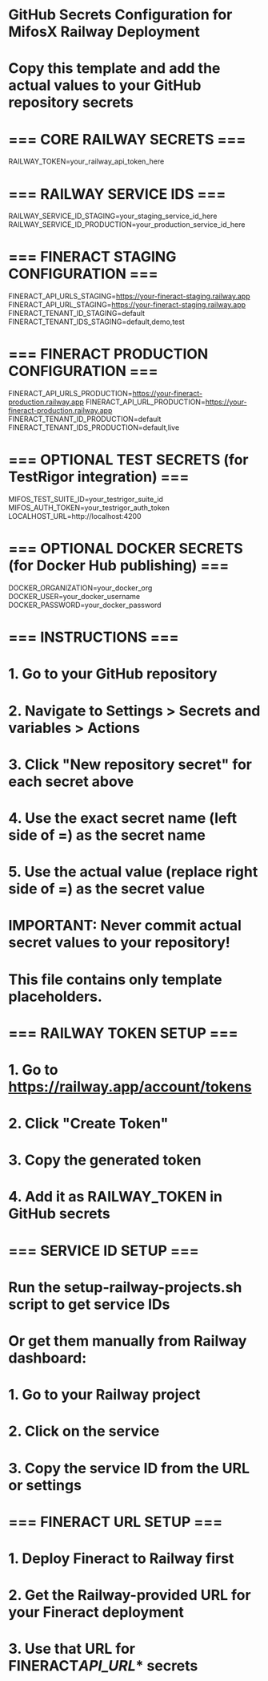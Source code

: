 # GitHub Secrets Configuration for MifosX Railway Deployment

# Copy this template and add the actual values to your GitHub repository secrets

# === CORE RAILWAY SECRETS ===

RAILWAY_TOKEN=your_railway_api_token_here

# === RAILWAY SERVICE IDS ===

RAILWAY_SERVICE_ID_STAGING=your_staging_service_id_here
RAILWAY_SERVICE_ID_PRODUCTION=your_production_service_id_here

# === FINERACT STAGING CONFIGURATION ===

FINERACT_API_URLS_STAGING=https://your-fineract-staging.railway.app
FINERACT_API_URL_STAGING=https://your-fineract-staging.railway.app
FINERACT_TENANT_ID_STAGING=default
FINERACT_TENANT_IDS_STAGING=default,demo,test

# === FINERACT PRODUCTION CONFIGURATION ===

FINERACT_API_URLS_PRODUCTION=https://your-fineract-production.railway.app
FINERACT_API_URL_PRODUCTION=https://your-fineract-production.railway.app
FINERACT_TENANT_ID_PRODUCTION=default
FINERACT_TENANT_IDS_PRODUCTION=default,live

# === OPTIONAL TEST SECRETS (for TestRigor integration) ===

MIFOS_TEST_SUITE_ID=your_testrigor_suite_id
MIFOS_AUTH_TOKEN=your_testrigor_auth_token
LOCALHOST_URL=http://localhost:4200

# === OPTIONAL DOCKER SECRETS (for Docker Hub publishing) ===

DOCKER_ORGANIZATION=your_docker_org
DOCKER_USER=your_docker_username
DOCKER_PASSWORD=your_docker_password

# === INSTRUCTIONS ===

# 1. Go to your GitHub repository

# 2. Navigate to Settings > Secrets and variables > Actions

# 3. Click "New repository secret" for each secret above

# 4. Use the exact secret name (left side of =) as the secret name

# 5. Use the actual value (replace right side of =) as the secret value

#

# IMPORTANT: Never commit actual secret values to your repository!

# This file contains only template placeholders.

# === RAILWAY TOKEN SETUP ===

# 1. Go to https://railway.app/account/tokens

# 2. Click "Create Token"

# 3. Copy the generated token

# 4. Add it as RAILWAY_TOKEN in GitHub secrets

# === SERVICE ID SETUP ===

# Run the setup-railway-projects.sh script to get service IDs

# Or get them manually from Railway dashboard:

# 1. Go to your Railway project

# 2. Click on the service

# 3. Copy the service ID from the URL or settings

# === FINERACT URL SETUP ===

# 1. Deploy Fineract to Railway first

# 2. Get the Railway-provided URL for your Fineract deployment

# 3. Use that URL for FINERACT*API_URL*\* secrets
